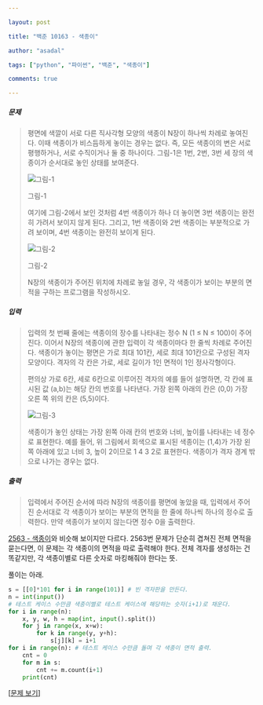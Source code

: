 ```yaml
---

layout: post

title: "백준 10163 - 색종이"

author: "asadal"

tags: ["python", "파이썬", "백준", "색종이"]

comments: true

---
```


##### 문제

> 평면에 색깔이 서로 다른 직사각형 모양의 색종이 N장이 하나씩 차례로 놓여진다. 이때 색종이가 비스듬하게 놓이는 경우는 없다. 즉, 모든 색종이의 변은 서로 평행하거나, 서로 수직이거나 둘 중 하나이다. 그림-1은 1번, 2번, 3번 세 장의 색종이가 순서대로 놓인 상태를 보여준다.
>
> ![그림-1](https://www.acmicpc.net/upload/images/colorpaper1.png  )
>
> 그림-1
>
> 여기에 그림-2에서 보인 것처럼 4번 색종이가 하나 더 놓이면 3번 색종이는 완전히 가려서 보이지 않게 된다. 그리고, 1번 색종이와 2번 색종이는 부분적으로 가려 보이며, 4번 색종이는 완전히 보이게 된다.
>
> ![그림-2](https://www.acmicpc.net/upload/images/colorpaper2.png)
>
> 그림-2
>
> N장의 색종이가 주어진 위치에 차례로 놓일 경우, 각 색종이가 보이는 부분의 면적을 구하는 프로그램을 작성하시오. 

##### 입력

>입력의 첫 번째 줄에는 색종이의 장수를 나타내는 정수 N (1 ≤ N ≤ 100)이 주어진다. 이어서 N장의 색종이에 관한 입력이 각 색종이마다 한 줄씩 차례로 주어진다. 색종이가 놓이는 평면은 가로 최대 101칸, 세로 최대 101칸으로 구성된 격자 모양이다. 격자의 각 칸은 가로, 세로 길이가 1인 면적이 1인 정사각형이다. 
>
>편의상 가로 6칸, 세로 6칸으로 이루어진 격자의 예를 들어 설명하면, 각 칸에 표시된 값 (a,b)는 해당 칸의 번호를 나타낸다. 가장 왼쪽 아래의 칸은 (0,0) 가장 오른 쪽 위의 칸은 (5,5)이다. 
>
>![그림-3](https://www.acmicpc.net/upload/images/colorpaper3.png)
>
>색종이가 놓인 상태는 가장 왼쪽 아래 칸의 번호와 너비, 높이를 나타내는 네 정수로 표현한다. 예를 들어, 위 그림에서 회색으로 표시된 색종이는 (1,4)가 가장 왼쪽 아래에 있고 너비 3, 높이 2이므로 1 4 3 2로 표현한다. 색종이가 격자 경계 밖으로 나가는 경우는 없다. 

##### 출력

> 입력에서 주어진 순서에 따라 N장의 색종이를 평면에 놓았을 때, 입력에서 주어진 순서대로 각 색종이가 보이는 부분의 면적을 한 줄에 하나씩 하나의 정수로 출력한다. 만약 색종이가 보이지 않는다면 정수 0을 출력한다. 

[2563 - 색종이](https://asadal.github.io/%E1%84%89%E1%85%A2%E1%86%A8%E1%84%8C%E1%85%A9%E1%86%BC%E1%84%8B%E1%85%B5/)와 비슷해 보이지만 다르다. 2563번 문제가 단순히 겹쳐진 전체 면적을 묻는다면, 이 문제는 각 색종이의 면적을 따로 출력해야 한다. 전체 격자를 생성하는 건 똑같지만, 각 색종이별로 다른 숫자로 마킹해줘야 한다는 뜻.

풀이는 아래.

```python
s = [[0]*101 for i in range(101)] # 빈 격자판을 만든다.
n = int(input())
# 테스트 케이스 수만큼 색종이별로 테스트 케이스에 해당하는 숫자(i+1)로 채운다.
for i in range(n):
    x, y, w, h = map(int, input().split())
    for j in range(x, x+w):
        for k in range(y, y+h):
            s[j][k] = i+1
for i in range(n): # 테스트 케이스 수만큼 돌며 각 색종이 면적 출력.
    cnt = 0
    for m in s:
        cnt += m.count(i+1)
    print(cnt)
```

[[문제 보기](https://www.acmicpc.net/problem/10163)]